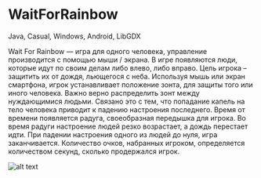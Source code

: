 # WaitForRainbow

Java, Casual, Windows, Android, LibGDX

Wait For Rainbow — игра для одного человека, управление производится с помощью мыши / экрана.
В игре появляются люди, которые идут по своим делам либо влево, либо вправо. Цель игрока – защитить их от дождя, льющегося с неба. Используя мышь или экран смартфона, игрок устанавливает положение зонта, для защиты того или иного человека. Важно верно распределить зонт между нуждающимися людьми. Связано это с тем, что попадание капель на тело человека приводит к падению настроения последнего.
Время от времени появляется радуга, своеобразная передышка для игрока. Во время радуги настроение людей резко возрастает, а дождь перестает идти. 
При падении настроения одного из людей до нуля, игра заканчивается. Количество очков, набранных игроком, определяется количеством секунд, сколько продержался игрок.



![alt text](https://cloud.githubusercontent.com/assets/9267866/25345043/8e3eccec-291c-11e7-9b1f-8d27936d0e98.png)
